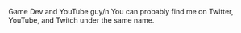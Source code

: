 Game Dev and YouTube guy/n
You can probably find me on Twitter, YouTube, and Twitch under the same name.
